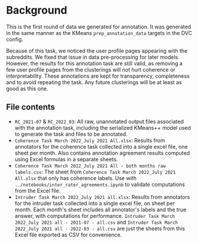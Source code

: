# Background
This is the first round of data we generated for annotation. It was generated in the same manner as the KMeans `prep_annotation_data` targets in the DVC config.

Because of this task, we noticed the user profile pages appearing with the subreddits. We fixed that issue in data pre-processing for later models. However, the results for this annotation task are still valid, as removing a few user profile pages from the clusterings will not hurt coherence or interpretability. These annotations are kept for transparency, completeness and to avoid repeating the task. Any future clusterings will be at least as good as this one.

## File contents
- `RC_2021-07` & `RC_2022_03`: All raw, unannotated output files associated with the annotation task, including the serialized KMeans++ model used to generate the task and files to be annotated.
- `Coherence Task March 2022_July 2021 All.xlsx`: Results from annotators for the coherence task collected into a single excel file, one sheet per month. Also contains annotation agreement results computed using Excel formulas in a separate sheets.
- `Coherence Task March 2022_July 2021 All - both months raw labels.csv`: The sheet from `Coherence Task March 2022_July 2021 All.xlsx` that only has coherence labels. Use with `../notebooks/inter_rater_agreements.ipynb` to validate computations from the Excel file.
- `Intruder Task March 2022_July 2021 all.xlsx`: Results from annotators for the intruder task collected into a single excel file, on sheet per month. Each month's sheet includes all annotator's labels and the true answer, with computations for performance. `Intruder Task March 2022_July 2021 all - 2021-07 - all.csv` and `Intruder Task March 2022_July 2021 all - 2022-03 - all.csv` are just the sheets from this Excel file exported as CSV for convenience.
